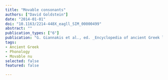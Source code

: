 ```yaml
---
title: "Movable consonants"
authors: ["David Goldstein"]
date: "2014-01-01"
doi: "10.1163/2214-448X_eagll_SIM_00000499"
abstract: ""
publication_types: ["6"]
publication: "G. Giannakis et al., ed. _Encyclopedia of ancient Greek language and linguistics_, vol. 2: 468–469. Leiden: Brill"
tags:
- Ancient Greek
- Phonology
- Movable nu
selected: false
featured: false

---
```

